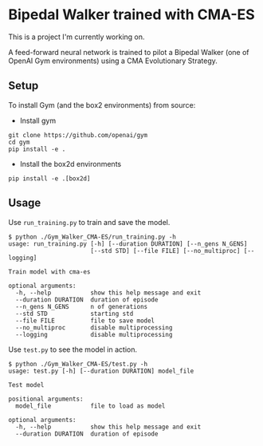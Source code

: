 # Bipedal Walker trained with CMA-ES

This is a project I'm currently working on.

A feed-forward neural network is trained to pilot a Bipedal Walker (one of OpenAI Gym environments) using a CMA Evolutionary Strategy. 

## Setup

To install Gym (and the box2 environments) from source:

- Install gym
```
git clone https://github.com/openai/gym
cd gym
pip install -e .
```

- Install the box2d environments
```
pip install -e .[box2d]
```

## Usage

Use ```run_training.py``` to train and save the model.
```
$ python ./Gym_Walker_CMA-ES/run_training.py -h
usage: run_training.py [-h] [--duration DURATION] [--n_gens N_GENS]
                       [--std STD] [--file FILE] [--no_multiproc] [--logging]

Train model with cma-es

optional arguments:
  -h, --help           show this help message and exit
  --duration DURATION  duration of episode
  --n_gens N_GENS      n of generations
  --std STD            starting std
  --file FILE          file to save model
  --no_multiproc       disable multiprocessing
  --logging            disable multiprocessing
```

Use ```test.py``` to see the model in action.
```
$ python ./Gym_Walker_CMA-ES/test.py -h
usage: test.py [-h] [--duration DURATION] model_file

Test model

positional arguments:
  model_file           file to load as model

optional arguments:
  -h, --help           show this help message and exit
  --duration DURATION  duration of episode
```